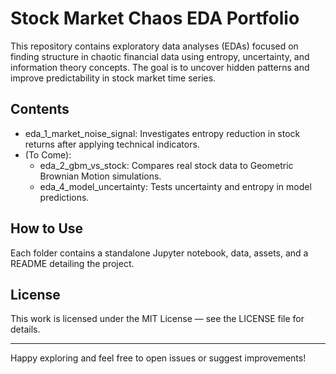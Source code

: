 # Stock Market Chaos EDA Portfolio

This repository contains exploratory data analyses (EDAs) focused on finding structure in chaotic financial data using entropy, uncertainty, and information theory concepts. The goal is to uncover hidden patterns and improve predictability in stock market time series.

## Contents

- eda_1_market_noise_signal: Investigates entropy reduction in stock returns after applying technical indicators.
- (To Come):
  - eda_2_gbm_vs_stock: Compares real stock data to Geometric Brownian Motion simulations.
  - eda_4_model_uncertainty: Tests uncertainty and entropy in model predictions.

## How to Use

Each folder contains a standalone Jupyter notebook, data, assets, and a README detailing the project.

## License

This work is licensed under the MIT License — see the LICENSE file for details.

---

Happy exploring and feel free to open issues or suggest improvements!
